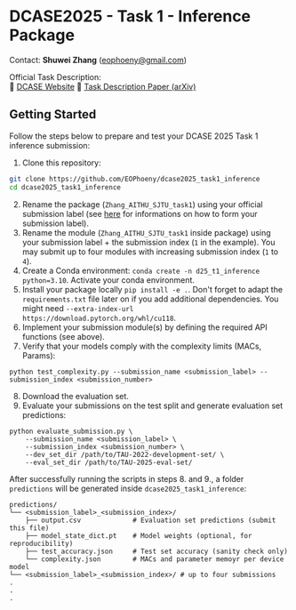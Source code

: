 # DCASE2025 - Task 1 - Inference Package

Contact: **Shuwei Zhang** (eophoeny@gmail.com)

Official Task Description:  
🔗 [DCASE Website](https://dcase.community/challenge2025/task-low-complexity-acoustic-scene-classification-with-device-information) 
📄 [Task Description Paper (arXiv)](https://arxiv.org/pdf/2505.01747) 


## Getting Started

Follow the steps below to prepare and test your DCASE 2025 Task 1 inference submission:

1. Clone this repository:

```bash
git clone https://github.com/EOPhoeny/dcase2025_task1_inference
cd dcase2025_task1_inference
```

2. Rename the package (`Zhang_AITHU_SJTU_task1`) using your official submission label (see [here](https://dcase.community/challenge2024/submission#submission-label) for informations on how to form your submission label).
3. Rename the module (`Zhang_AITHU_SJTU_task1` inside package) using your submission label + the submission index (`1` in the example). You may submit up to four modules with increasing submission index (`1` to `4`).
4. Create a Conda environment: `conda create -n d25_t1_inference python=3.10`. Activate your conda environment.
5. Install your package locally `pip install -e .`. Don't forget to adapt the `requirements.txt` file later on if you add additional dependencies. You might need `--extra-index-url https://download.pytorch.org/whl/cu118`.
6. Implement your submission module(s) by defining the required API functions (see above). 
7. Verify that your models comply with the complexity limits (MACs, Params):

```python test_complexity.py --submission_name <submission_label> --submission_index <submission_number>```

8. Download the evaluation set. 
9. Evaluate your submissions on the test split and generate evaluation set predictions:
```
python evaluate_submission.py \
    --submission_name <submission_label> \
    --submission_index <submission_number> \
    --dev_set_dir /path/to/TAU-2022-development-set/ \
    --eval_set_dir /path/to/TAU-2025-eval-set/
```

After successfully running the scripts in steps 8. and 9., a folder `predictions` will be generated inside `dcase2025_task1_inference`:

```
predictions/
└── <submission_label>_<submission_index>/
    ├── output.csv             # Evaluation set predictions (submit this file)
    ├── model_state_dict.pt    # Model weights (optional, for reproducibility)
    ├── test_accuracy.json     # Test set accuracy (sanity check only)
    └── complexity.json        # MACs and parameter memoyr per device model
└── <submission_label>_<submission_index>/ # up to four submissions
.
.
.
```
